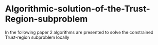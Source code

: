 # Algorithmic-solution-of-the-Trust-Region-subproblem
In the following paper 2 algorithms are presented to solve the constrained Trust-region subproblem locally
